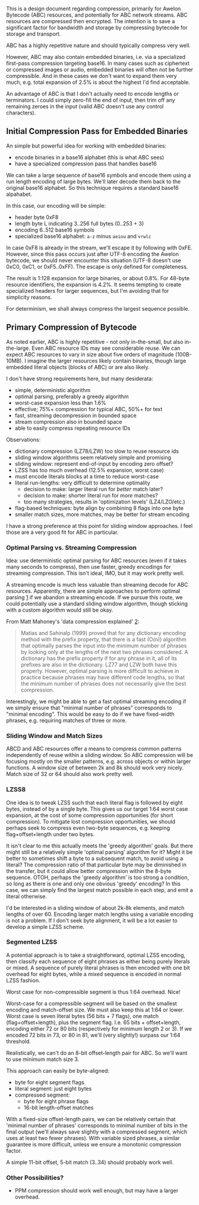 This is a design document regarding compression, primarily for Awelon Bytecode (ABC) resources, and potentially for ABC network streams. ABC resources are compressed then encrypted. The intention is to save a significant factor for bandwidth and storage by compressing bytecode for storage and transport.

ABC has a highly repetitive nature and should typically compress very well. 

However, ABC may also contain embedded binaries, i.e. via a specialized first-pass compression targeting base16. In many cases such as ciphertext or compressed images or audio, embedded binaries will often not be further compressible. And in these cases we don't want to expand them very much, e.g. total expansion of 2.5% is about the highest I'd find acceptable.

An advantage of ABC is that I don't actually need to encode lengths or terminators. I could simply zero-fill the end of input, then trim off any remaining zeroes in the input (valid ABC doesn't use any control characters). 

## Initial Compression Pass for Embedded Binaries

An simple but powerful idea for working with embedded binaries: 

* encode binaries in a base16 alphabet (this is what ABC sees)
* have a specialized compression pass that handles base16

We can take a large sequence of base16 symbols and encode them using a run length encoding of large bytes. We'll later decode them back to the original base16 alphabet. So this technique requires a standard base16 alpahabet.

In this case, our encoding will be simple:

* header byte 0xF8
* length byte L indicating 3..256 full bytes (0..253 + 3)
* encoding 6..512 base16 symbols
* specialized base16 alphabet: `a-z` minus `aeiou` and `vrwlc`

In case 0xF8 is already in the stream, we'll escape it by following with 0xFE. However, since this pass occurs just after UTF-8 encoding the Awelon bytecode, we should never encounter this situation (UTF-8 doesn't use 0xC0, 0xC1, or 0xF5..0xFF). The escape is only defined for completeness.

The result is 1:128 expansion for large binaries, or about 0.8%. For 48-byte resource identifiers, the expansion is 4.2%. It seems tempting to create specialized headers for larger sequences, but I'm avoiding that for simplicity reasons.

For determinism, we shall always compress the largest sequence possible.

## Primary Compression of Bytecode

As noted earlier, ABC is highly repetitive - not only in-the-small, but also in-the-large. Even ABC resource IDs may see considerable reuse. We can expect ABC resources to vary in size about five orders of magnitude (100B-10MB). I imagine the larger resources likely contain binaries, though large embedded literal objects (blocks of ABC) or are also likely.

I don't have strong requirements here, but many desiderata:

* simple, deterministic algorithm
* optimal parsing, preferably a greedy algorithm
* worst-case expansion less than 1.6% 
* effective; 75%+ compression for typical ABC, 50%+ for text
* fast, streaming decompression in bounded space
* stream compression also in bounded space
* able to easily compress repeating resource IDs

Observations:

* dictionary compression (LZ78/LZW) too slow to reuse resource ids
* sliding window algorithms seem relatively simple and promising
* sliding window: represent end-of-input by encoding zero offset?
* LZSS has too much overhead (12.5% expansion, worst case)
* must encode literals blocks at a time to reduce worst-case
* literal run-lengths: very difficult to determine optimality
  * decision to make: larger literal run for *better* match later? 
  * decision to make: shorter literal run for *more* matches?
  * too many strategies, results in 'optimization levels' (LZ4/LZO/etc.)
* flag-based techniques: byte align by combining 8 flags into one byte
* smaller match sizes, more matches, may be better for stream encoding

I have a strong preference at this point for sliding window approaches. I feel those are a very good fit for ABC in particular.

### Optimal Parsing vs. Streaming Compression

Idea: use deterministic optimal parsing for ABC resources (even if it takes many seconds to compress), then use faster, greedy encodings for streaming compression. This isn't ideal, IMO, but it may work pretty well.

A streaming encode is much less valuable than streaming decode for ABC resources. Apparently, there are simple approaches to perform optimal parsing [1](http://www.cbloom.com/algs/dictionary.html) if we abandon a streaming encode. If we pursue this route, we could potentially use a standard sliding window algorithm, though sticking with a custom algorithm would still be okay.

From Matt Mahoney's 'data compression explained' [2](http://mattmahoney.net/dc/dce.html):

> Matias and Sahinalp (1999) proved that for any dictionary encoding method with the prefix property, that there is a fast (O(n)) algorithm that optimally parses the input into the minimum number of phrases by looking only at the lengths of the next two phrases considered. A dictionary has the prefix property if for any phrase in it, all of its prefixes are also in the dictionary. LZ77 and LZW both have this property. However, optimal parsing is more difficult to achieve in practice because phrases may have different code lengths, so that the minimum number of phrases does not necessarily give the best compression.

Interestingly, we might be able to get a fast optimal streaming encoding if we simply ensure that "minimal number of phrases" corresponds to "minimal encoding". This would be easy to do if we have fixed-width phrases, e.g. requiring matches of three or more.

### Sliding Window and Match Sizes

ABCD and ABC resources offer a means to compress common patterns independently of reuse within a sliding window. So ABC compression will be focusing mostly on the smaller patterns, e.g. across objects or within larger functions. A window size of between 2k and 8k should work very nicely. Match size of 32 or 64 should also work pretty well. 

### LZSS8

One idea is to tweak LZSS such that each literal flag is followed by eight bytes, instead of by a single byte. This gives us our target 1:64 worst case expansion, at the cost of some compression opportunities (for short compression). To mitigate lost compression opportunities, we should perhaps seek to compress even two-byte sequences, e.g. keeping flag+offset+length under two bytes. 

It isn't clear to me this actually meets the 'greedy algorithm' goals. But there might still be a relatively simple 'optimal parsing' algorithm for it? Might it be better to sometimes shift a byte to a subsequent match, to avoid using a literal? The compression ratio of that particular byte may be diminished in the transfer, but it could allow better compression within the 8-byte sequence. OTOH, perhaps the 'greedy algorithm' is too strong a condition, so long as there is one and only one obvious 'greedy' encoding? In this case, we can simply find the largest match possible in each step, and emit a literal otherwise.

I'd be interested in a sliding window of about 2k-8k elements, and match lengths of over 60. Encoding larger match lengths using a variable encoding is not a problem. If I don't seek byte alignment, it will be a lot easier to develop a simple LZSS scheme.

### Segmented LZSS

A potential approach is to take a straightforward, optimal LZSS encoding, then classify each sequence of eight phrases as either being purely literals or mixed. A sequence of purely literal phrases is then encoded with one bit overhead for eight bytes, while a mixed sequence is encoded in normal LZSS fashion.

Worst case for non-compressible segment is thus 1:64 overhead. Nice! 

Worst-case for a compressible segment will be based on the smallest encoding and match-offset size. We must also keep this at 1:64 or lower. Worst case is seven literal bytes (56 bits + 7 flags), one match (flag+offset+length), plus the segment flag. I.e. 65 bits + offset+length, encoding either 72 or 80 bits (respectively for minimum length 2 or 3). If we encoded 72 bits in 73, or 80 in 81, we'll (very slightly!) surpass our 1:64 threshold.

Realistically, we can't do an 8-bit offset-length pair for ABC. So we'll want to use minimum match size 3.

This approach can easily be byte-aligned:

* byte for eight segment flags
* literal segment: just eight bytes
* compressed segment: 
  * byte for eight phrase flags
  * 16-bit length-offset matches

With a fixed-size offset-length pairs, we can be relatively certain that 'minimal number of phrases' corresponds to minimal number of bits in the final output (we'll always save slightly with a compressed segment, which uses at least two fewer phrases). With variable sized phrases, a similar guarantee is more difficult, unless we ensure a monotonic compression factor.

A simple 11-bit offset, 5-bit match (3..34) should probably work well. 

### Other Possibilities?

* PPM compression should work well enough, but may have a larger overhead. 
